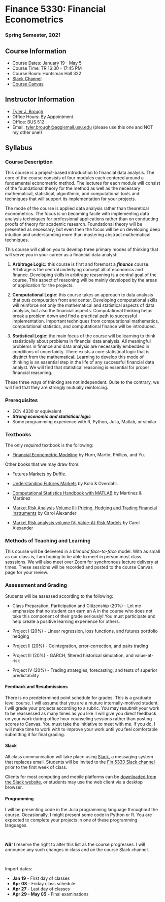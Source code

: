 # Finance 5330: Financial Econometrics

### Spring Semester, 2021

## Course Information

- Course Dates: January 19 - May 5
- Course Time: TR 16:30 - 17:45 PM 
- Course Room: Huntsman Hall 322
- [Slack Channel]()
- [Course Canvas]()


## Instructor Information

- [Tyler J. Brough](http://tylerbrough.com)
- Office Hours: By Appointment
- Office: BUS 512 
- Email: tyler.brough@aggiemail.usu.edu (please use this one and NOT my other one!)


## Syllabus

### Course Description

This course is a project-based introduction to financial data analysis. The core of the course consists of four modules
each centered around a fundamental econometric method. The lectures for each module will consist of the foundational
theory for the method as well as the necessary mathematical, statistical, algorithmic, and computational tools and
techniques that will support its implementation for your projects. 

The mode of the course is applied data analysis rather than theoretical econometrics. The focus is on becoming facile with
implementing data analysis techniques for professional applications rather than on conducting proofs of theory for
academic research. Foundational theory will be presented as necessary, but even then the focus will be on developing
deep intuition and understanding more than mastering abstract mathematical techniques. 

This course will call on you to develop three primary modes of thinking that will serve you in your career as a financial
data analyst:

1. __Arbitrage Logic:__ this course is first and foremost a ___finance___ course. Arbitrage is the central underlying
     concept all of economics and finance. Developing skills in arbitrage reasoning is a central goal of the course.
	 This aspect of reasoning will be mainly developed by the areas of application for the projects.

2. __Computational Logic:__ this course takes an approach to data analysis that puts computation front and center.
     Developing computational skills will reinforce not only the mathematical and statistical aspects of data analysis,
	 but also the financial aspects. Computational thinking helps break a problem down and find a practical path to
	 successful implementation. Important techniques from computational mathematics, computational statistics, and
	 computational finance will be introduced. 

3. __Statistical Logic:__ the main focus of the course will be learning to think statistically about problems in
     financial data analysis. All meaningful problems in finance and data analysis are necessarily embedded in
	 conditions of uncertainty. There exists a core statistical logic that is distinct from the mathematical. Learning
	 to develop this mode of thinking is an essential step in the life of any successful financial data analyst. We will
	 find that statistical reasoning is essential for proper financial reasoning. 


These three ways of thinking are not independent. Quite to the contrary, we will find that they are strongly mutually
reinforcing. 


### Prerequisites

- ECN 4330 or equivalent
- ***Strong economic and statistical logic***
- Some programming experience with R, Python, Julia, Matlab, or similar


### Textbooks

The only _required_ textbook is the following:

* [Financial Econometric Modeling][Hurn] by Hurn, Martin, Phillips, and Yu.

Other books that we may draw from: 

* [Futures Markets][Duffie] by Duffie. 

* [Understanding Futures Markets][Kolb] by Kolb & Overdahl.

* [Computational Statistics Handbook with MATLAB][Martinez] by Martinez & Martinez

* [Market Risk Analysis Volume III: Pricing, Hedging and Trading Financial Instruments][Alexander3] by Carol Alexander

* [Market Risk analysis volume IV: Value-At-Risk Models][Alexander4] by Carol Alexander


### Methods of Teaching and Learning

This course will be delivered in a _blended face-to-face_ model. With as small as our class is, I am hoping to be able
to meet in person most class sesssions. We will also meet over Zoom for synchronous lecture delivery at times. These
sessions will be recorded and posted to the course Canvas page for your review. 


### Assessment and Grading

Students will be assessed according to the following:

* Class Preparation, Participation and Citizenship (20%) - Let me emphasize that no student can earn an A in the course
  who does not take this component of their grade seriously! You must participate and help create a positive learning
  experience for others. 

* Project I (20%)   - Linear regression, loss functions, and futures portfolio hedging 

* Project II (20%)  - Cointegration, error-correction, and pairs trading 

* Project III (20%) - GARCH, filtered historical simulation, and value-at-risk

* Project IV (20%)  - Trading strategies, forecasting, and tests of superior predictability


#### Feedback and Resubmissions


There is no predetermined point schedule for grades. This is a graduate level course. I will assume that you are a muture
internally-motived student. I will grade your projects according to a rubric. You may resubmit your work to be reassessed
as many times as you like. I will give you direct feedback on your work during office hour counseling sessions rather 
than posting scores to Canvas. You must take the initiative to meet with me. If you do, I will make time to work with to
improve your work until you feel comfortable submitting it for final grading. 


#### Slack

All class communication will take place using [Slack](https://slack.com), a messaging system that replaces email.
Students will be invited to the [Fin 5330 Slack channel](https://fin-5330.slack.com/) prior to the first week of class.

Clients for most computing and mobile platforms can be
[downloaded from the Slack website](https://slack.com/downloads), or students may use the web client
via a desktop browser.


#### Programming

I will be presenting code in the Julia programming language throughout the course. Occasionally, I might present some
code in Python or R. You are expected to complete your projects in one of these programming languages. 

<br>

***NB:*** I reserve the right to alter this list as the course progresses. I will announce any such changes in class
and on the course Slack channel. 

<br>

Import dates:

* __Jan 19__ - First day of classes
* __Apr 08__ - Friday class schedule
* __Apr 27__ - Last day of classes
* __Apr 29 - May 05__ - Final examinations

<br>

[Hurn]: https://global.oup.com/academic/product/financial-econometric-modeling-9780190857127?cc=us&lang=en&
[Duffie]: https://www.gsb.stanford.edu/faculty-research/books/futures-markets
[Kolb]: https://www.wiley.com/en-us/Understanding+Futures+Markets%2C+6th+Edition-p-9781405134033
[Martinez]: https://www.routledge.com/Computational-Statistics-Handbook-with-MATLAB/Martinez-Martinez/p/book/9781466592735
[Alexander3]: https://www.wiley.com/en-us/Market+Risk+Analysis%2C+Four+Volume+Boxset-p-9780470997994
[Alexander4]: https://www.wiley.com/en-us/Market+Risk+Analysis%2C+Four+Volume+Boxset-p-9780470997994

